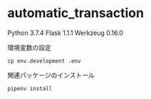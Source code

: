 # automatic_transaction
Python 3.7.4
Flask 1.1.1
Werkzeug 0.16.0

環境変数の設定
```
cp env.development .env
```

関連パッケージのインストール
```
pipenv install
```
